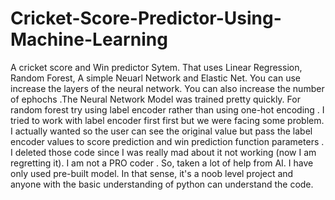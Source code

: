 # Cricket-Score-Predictor-Using-Machine-Learning
A cricket score and Win predictor Sytem. That uses Linear Regression, Random Forest, A simple Neuarl Network and Elastic Net. 
You can use increase the layers of the neural network. You can also increase the number of ephochs .The Neural Network Model was trained pretty quickly. For random forest try using label encoder rather than using one-hot encoding . I tried to work with label encoder first 
first but we were facing some problem. I actually wanted so the user can see the original value but pass the label encoder values to score prediction and win prediction function parameters . I deleted those code since I was really mad about it not working 
(now I am regretting it). I am not a PRO coder . So, taken a lot of help from AI. 
I have only used  pre-built model. In that sense, it's a noob level project and anyone with the basic understanding of python can understand the code. 
